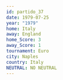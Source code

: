 ```yaml
---
id: partido_37
date: 1979-07-25
year: "1979"
home: Italy
away: England
home_Score: 3
away_Score: 1
tournament: Euro
city: Naples
country: Italy
NEUTRAL: NO NEUTRAL
---
```

